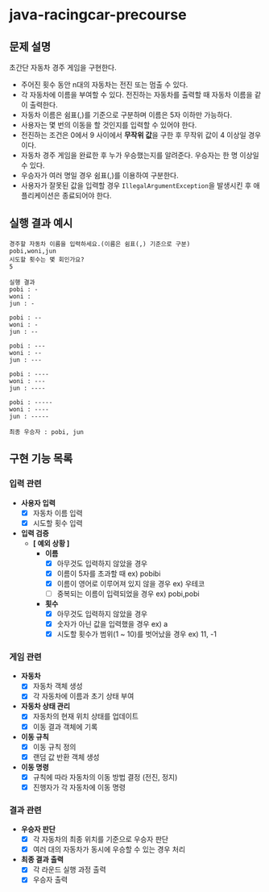 # java-racingcar-precourse

## 문제 설명

초간단 자동차 경주 게임을 구현한다.

- 주어진 횟수 동안 n대의 자동차는 전진 또는 멈출 수 있다.
- 각 자동차에 이름을 부여할 수 있다. 전진하는 자동차를 출력할 때 자동차 이름을 같이 출력한다.
- 자동차 이름은 쉼표(,)를 기준으로 구분하며 이름은 5자 이하만 가능하다.
- 사용자는 몇 번의 이동을 할 것인지를 입력할 수 있어야 한다.
- 전진하는 조건은 0에서 9 사이에서 **무작위 값**을 구한 후 무작위 값이 4 이상일 경우이다.
- 자동차 경주 게임을 완료한 후 누가 우승했는지를 알려준다. 우승자는 한 명 이상일 수 있다.
- 우승자가 여러 명일 경우 쉼표(,)를 이용하여 구분한다.
- 사용자가 잘못된 값을 입력할 경우 `IllegalArgumentException`을 발생시킨 후 애플리케이션은 종료되어야 한다.

## 실행 결과 예시

```shell
경주할 자동차 이름을 입력하세요.(이름은 쉼표(,) 기준으로 구분)
pobi,woni,jun
시도할 횟수는 몇 회인가요?
5

실행 결과
pobi : -
woni : 
jun : -

pobi : --
woni : -
jun : --

pobi : ---
woni : --
jun : ---

pobi : ----
woni : ---
jun : ----

pobi : -----
woni : ----
jun : -----

최종 우승자 : pobi, jun
```

## 구현 기능 목록

### 입력 관련

- **사용자 입력**
    - [x]  자동차 이름 입력
    - [x]  시도할 횟수 입력
- **입력 검증**
    - **[ 예외 상황 ]**
        - **이름**
            - [x] 아무것도 입력하지 않았을 경우
            - [x] 이름이 5자를 초과할 때 ex) pobibi
            - [x] 이름이 영어로 이루어져 있지 않을 경우 ex) 우테코
            - [ ] 중복되는 이름이 입력되었을 경우 ex) pobi,pobi 
        - **횟수**
            - [x] 아무것도 입력하지 않았을 경우
            - [x] 숫자가 아닌 값을 입력했을 경우 ex) a
            - [x] 시도할 횟수가 범위(1 ~ 10)를 벗어났을 경우 ex) 11, -1

### 게임 관련

- **자동차**
    - [x] 자동차 객체 생성
    - [x] 각 자동차에 이름과 초기 상태 부여
- **자동차 상태 관리**
    - [x] 자동차의 현재 위치 상태를 업데이트
    - [x] 이동 결과 객체에 기록
- **이동 규칙**
    - [x] 이동 규칙 정의
    - [x] 랜덤 값 반환 객체 생성
- **이동 명령**
    - [x] 규칙에 따라 자동차의 이동 방법 결정 (전진, 정지)
    - [x] 진행자가 각 자동차에 이동 명령

### 결과 관련

- **우승자 판단**
    - [x] 각 자동차의 최종 위치를 기준으로 우승자 판단
    - [x] 여러 대의 자동차가 동시에 우승할 수 있는 경우 처리
- **최종 결과 출력**
    - [x] 각 라운드 실행 과정 출력
    - [x] 우승자 출력